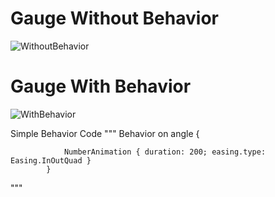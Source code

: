 # Gauge Without Behavior
![WithoutBehavior](https://github.com/user-attachments/assets/4b0f9b64-c212-45db-9151-aee70f0b474d)

# Gauge With Behavior
![WithBehavior](https://github.com/user-attachments/assets/80e3705e-11f1-48a0-9ed3-16c0bfa33082)

Simple Behavior Code
"""
Behavior on angle {
                
                NumberAnimation { duration: 200; easing.type: Easing.InOutQuad }
            }

"""

  
